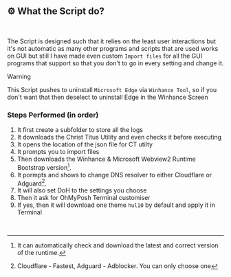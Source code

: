 ## ⚙️ What the Script do?
<br>

The Script is designed such that it relies on the least user interactions but it's not automatic as many other programs and scripts that are used works on GUI but still I have made even custom `Import files` for all the GUI programs that support so that you don't to go in every setting and change it.

> [!WARNING]
> This Script pushes to uninstall `Microsoft Edge` via `Winhance Tool`, so if you don't want that then deselect to uninstall Edge in the Winhance Screen
### Steps Performed (in order)
1. It first create a subfolder to store all the logs
2. It downloads the Christ Titus Utility and even checks it before executing
3. It opens the location of the json file for CT utilty
4. It prompts you to import files
5. Then downloads the Winhance & Microsoft Webview2 Runtime Bootstrap version[^1].
6. It pormpts and shows to change DNS resolver to either Cloudflare or Adguard[^2].
7. It will also set DoH to the settings you choose
8. Then it ask for OhMyPosh Terminal customiser
9. If yes, then it will download one theme `hul10` by default and apply it in Terminal

<br>

[^1]: It can automatically check and download the latest and correct version of the runtime.
[^2]: Cloudflare - Fastest, Adguard - Adblocker. You can only choose one
